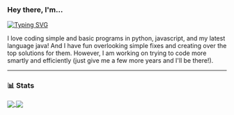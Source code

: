 <h3>Hey there, I'm...</h3>
<a href="https://git.io/typing-svg">
  <img src="https://readme-typing-svg.herokuapp.com?font=Poppins&size=49&pause=1000&color=00DDFF&vCenter=true&width=800&height=50&lines=Kieran+Perkinton;A+Developer;A+Cinematographer;A+Cool+Person" alt="Typing SVG" />
</a>

I love coding simple and basic programs in python, javascript, and my latest language java! And I have fun overlooking simple fixes and creating over the top solutions for them. However, I am working on trying to code more smartly and efficiently (just give me a few more years and I'll be there!).

---
### 📊 Stats
<a href="https://github.com/anuraghazra/github-readme-stats">
  <img align="center" src="https://github-readme-stats.vercel.app/api?username=kieranperk&show_icons=true&bg_color=1F222EFF&hide_border=true&icon_color=00DDFF&text_color=FFFFFF&title_color=00DDFF&hide_title=true&card_width=470" />
</a>
<a href="https://github.com/anuraghazra/github-readme-stats">
  <img align="center" src="https://github-readme-stats.vercel.app/api/top-langs/?username=kieranperk&layout=compact&bg_color=1F222EFF&hide_border=true&icon_color=00DDFF&text_color=FFFFFF&title_color=00DDFF&card_width=470" />
</a>
<!-- ![GitHub Streak](https://streak-stats.demolab.com?user=mountaintiger144&theme=prussian&hide_border=true&border_radius=32&date_format=M%20j%5B%2C%20Y%5D&background=1F222E&ring=00DDFF&fire=00DDFF&currStreakLabel=FFFFFF&currStreakNum=00DDFF&sideNums=00DDFF&sideLabels=FFFFFF) -->
